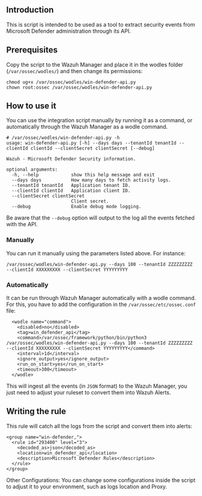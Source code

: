 ## Introduction
This is script is intended to be used as a tool to extract security events from Microsoft Defender administration through its API.

## Prerequisites
Copy the script to the Wazuh Manager and place it in the wodles folder (`/var/ossec/wodles/`) and then change its permissions:
```
chmod ug+x /var/ossec/wodles/win-defender-api.py
chown root:ossec /var/ossec/wodles/win-defender-api.py
```
## How to use it
You can use the integration script manually by running it as a command, or automatically through the Wazuh Manager as a wodle command.
```
# /var/ossec/wodles/win-defender-api.py -h
usage: win-defender-api.py [-h] --days days --tenantId tenantId --clientId clientId --clientSecret clientSecret [--debug]

Wazuh - Microsoft Defender Security information.

optional arguments:
  -h, --help            show this help message and exit
  --days days           How many days to fetch activity logs.
  --tenantId tenantId   Application tenant ID.
  --clientId clientId   Application client ID.
  --clientSecret clientSecret
                        Client secret.
  --debug               Enable debug mode logging.
```
Be aware that the `--debug` option will output to the log all the events fetched with the API.

### Manually
You can run it manually using the parameters listed above. For instance:
```
/var/ossec/wodles/win-defender-api.py --days 100 --tenantId ZZZZZZZZZ --clientId XXXXXXXXX --clientSecret YYYYYYYYY
```
### Automatically
It can be run through Wazuh Manager automatically with a wodle command. For this, you have to add the configuration in the `/var/ossec/etc/ossec.conf` file:
```
  <wodle name="command">
    <disabled>no</disabled>
    <tag>win_defender_api</tag>
    <command>/var/ossec/framework/python/bin/python3 /var/ossec/wodles/win-defender-api.py --days 100 --tenantId ZZZZZZZZZ --clientId XXXXXXXXX --clientSecret YYYYYYYYY</command>
    <interval>1d</interval>
    <ignore_output>yes</ignore_output>
    <run_on_start>yes</run_on_start>
    <timeout>300</timeout>
  </wodle>
```
This will ingest all the events (in `JSON` format) to the Wazuh Manager, you just need to adjust your ruleset to convert them into Wazuh Alerts.

## Writing the rule
This rule will catch all the logs from the script and convert them into alerts:
```
<group name="win-defender,">
  <rule id="293400" level="3">
    <decoded_as>json</decoded_as>
    <location>win_defender_api</location>
    <description>Microsoft Defender Rules</description>
  </rule>
</group>
```
Other Configurations: You can change some configurations inside the script to adjust it to your environment, such as logs location and Proxy.
